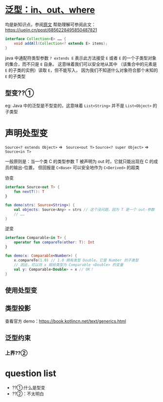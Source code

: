# [泛型：in、out、where](https://book.kotlincn.net/text/generics.html)

均是新知识点，参阅[原文](https://book.kotlincn.net/text/generics.html)
帮助理解可参阅此文：https://juejin.cn/post/6856228495850487821

```java
interface Collection<E> …… {
    void addAll(Collection<? extends E> items);
}
```

java 中通配符类型参数 `? extends E` 表示此方法接受 `E` 或者 `E` 的一个子类型对象的集合，而不只是 `E` 自身。 这意味着我们可以安全地从其中 （该集合中的元素是 `E` 的子类的实例）读取 `E`，但不能写入， 因为我们不知道什么对象符合那个未知的 `E` 的子类型

## 型变??①

eg: Java 中的泛型是不型变的，这意味着 `List<String>` 并不是 `List<Object>` 的子类型

# 声明处型变

`Source<? extends Object>` => ` Source<out T>`
`Source<? super Object>` => ` Source<in T>`

一般原则是：当一个类 C 的类型参数 T 被声明为 out 时，它就只能出现在 C 的成员的输出-位置， 但回报是 `C<Base>` 可以安全地作为 `C<Derived>` 的超类

协变

```kotlin
interface Source<out T> {
    fun nextT(): T
}

fun demo(strs: Source<String>) {
    val objects: Source<Any> = strs // 这个没问题，因为 T 是一个 out-参数
    // ……
}
```

逆变

```kotlin
interface Comparable<in T> {
    operator fun compareTo(other: T): Int
}

fun demo(x: Comparable<Number>) {
    x.compareTo(1.0) // 1.0 拥有类型 Double，它是 Number 的子类型
    // 因此，可以将 x 赋给类型为 Comparable <Double> 的变量
    val y: Comparable<Double> = x // OK！
}
```

## 使用处型变

## 类型投影

查看官方 demo：https://book.kotlincn.net/text/generics.html

## 泛型约束

### 上界??②

# question list

- ??①:什么是型变
- ??②：不太明白
